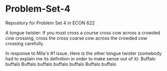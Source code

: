 # Problem-Set-4
Repository for Problem Set 4 in ECON 622

A tongue twister:
If you must cross a course cross cow across a crowded cow crossing, cross the cross coarse cow across the crowded cow crossing carefully.

In response to Mila's #1 issue. Here is the other tongue twister (somebody had to explain me its definition in order to make sense out of it):
Buffalo buffalo Buffalo buffalo buffalo buffalo Buffalo buffalo
